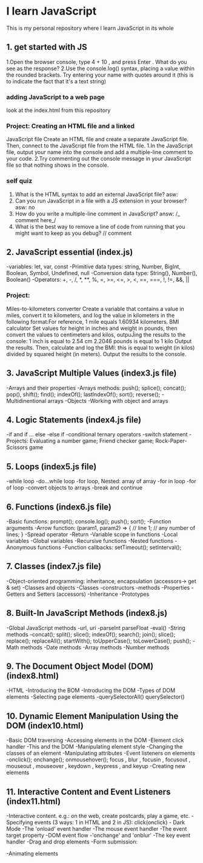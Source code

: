 # I learn JavaScript

This is my personal repository where I learn JavaScript in its whole

## 1. get started with JS

1.Open the browser console, type 4 + 10 , and press Enter . What
do you see as the response?
2.Use the console.log() syntax, placing a value within the
rounded brackets. Try entering your name with quotes around
it (this is to indicate the fact that it's a text string)

### adding JavaScript to a web page

look at the index.html from this repository

### Project: Creating an HTML file and a linked

JavaScript file
Create an HTML file and create a separate JavaScript file. Then,
connect to the JavaScript file from the HTML file.
1.In the JavaScript file, output your name into the console and
add a multiple-line comment to your code.
2.Try commenting out the console message in your JavaScript file
so that nothing shows in the console.

### self quiz

1. What is the HTML syntax to add an external JavaScript file? asw: <script type="text/javascript" src="/index5.js"></script>
2. Can you run JavaScript in a file with a JS extension in your
   browser? asw: no
3. How do you write a multiple-line comment in JavaScript? answ: /_ comment here_/
4. What is the best way to remove a line of code from running that
   you might want to keep as you debug? // comment

## 2. JavaScript essential (index.js)

-variables: let, var, const
-Primitive data types: string, Number, BigInt, Boolean, Symbol, Undefined, null
-Conversion data type: String(), Number(), Boolean()
-Operators: +, -, /, \*, \*\*, %, =, >=, <=, >, <, ==, ===, !, !=, &&, ||

### Project:

Miles-to-kilometers converter
Create a variable that contains a value in miles, convert it to
kilometers, and log the value in kilometers in the following format:For reference, 1 mile equals 1.60934 kilometers.
BMI calculator
Set values for height in inches and weight in pounds, then convert
the values to centimeters and kilos, outpuĴing the results to the
console:
1 inch is equal to 2.54 cm
2.2046 pounds is equal to 1 kilo
Output the results. Then, calculate and log the BMI: this is equal to
weight (in kilos) divided by squared height (in meters). Output the
results to the console.

## 3. JavaScript Multiple Values (index3.js file)

-Arrays and their properties
-Arrays methods: push(); splice(); concat(); pop(), shift(); find(); indexOf(); lastIndexOf(); sort(); reverse();
-Multidinentional arrays
-Objects
-Working with object and arrays

## 4. Logic Statements (index4.js file)

-if and if ... else
-else if
-conditional ternary operators
-switch statement
-Projects: Evaluating a number game; Friend checker game; Rock-Paper-Scissors game

## 5. Loops (index5.js file)

-while loop
-do...while loop
-for loop, Nested: array of array
-for in loop
-for of loop
-convert objects to arrays
-break and continue

## 6. Functions (index6.js file)

-Basic functions: prompt(); console.log(); push(); sort();
-Function arguments
-Arrow function:
(param1, param2) => {
// line 1;
// any number of lines;
}
-Spread operator
-Return
-Variable scope in functions
-Local variables
-Global variables
-Recursive functions
-Nested functions
-Anonymous functions
-Function callbacks: setTimeout(); setInterval();

## 7. Classes (index7.js file)

-Object-oriented programming: inheritance, encapsulation (accessors-> get & set)
-Classes and objects
-Classes
-constructors
-methods
-Properties
-Getters and Setters (accessors)
-Inheritance
-Prototypes

## 8. Built-In JavaScript Methods (index8.js)

-Global JavaScript methods
-url, uri
-parseInt parseFloat
-eval()
-String methods
-concat(); split(); slice(); indexOf(); search(); join(); slice(); replace(); replaceAll(); startWith(); toUpperCase(); toLowerCase(); push();
-Math methods
-Date methods
-Array methods
-Number methods

## 9. The Document Object Model (DOM) (index8.html)

-HTML
-Introducing the BOM
-Introducing the DOM
-Types of DOM elements
-Selecting page elements
-querySelectorAll() querySelector()

## 10. Dynamic Element Manipulation Using the DOM (index10.html)

-Basic DOM traversing
-Accessing elements in the DOM
-Element click handler
-This and the DOM
-Manipulating element style
-Changing the classes of an element
-Manipulating attributes
-Event listeners on elements
-onclick(); onchange(); onmousehover(); focus , blur , focusin , focusout , mouseout , mouseover , keydown , keypress , and keyup
-Creating new elements

## 11. Interactive Content and Event Listeners (index11.html)

-Interactive content. e.g.: on the web, create postcards, play a game, etc.
-Specifying events (3 ways: 1 in HTML and 2 in JS): click(onclick) - Dark Mode
-The 'onload' event handler
-The mouse event handler
-The event target property
-DOM event flow
-'onchange' and 'onblur'
-The key event handler
-Drag and drop elements
-Form submission: <form action="anotherpage.html" method="get" onsubmit="doStuff()">
-Animating elements
